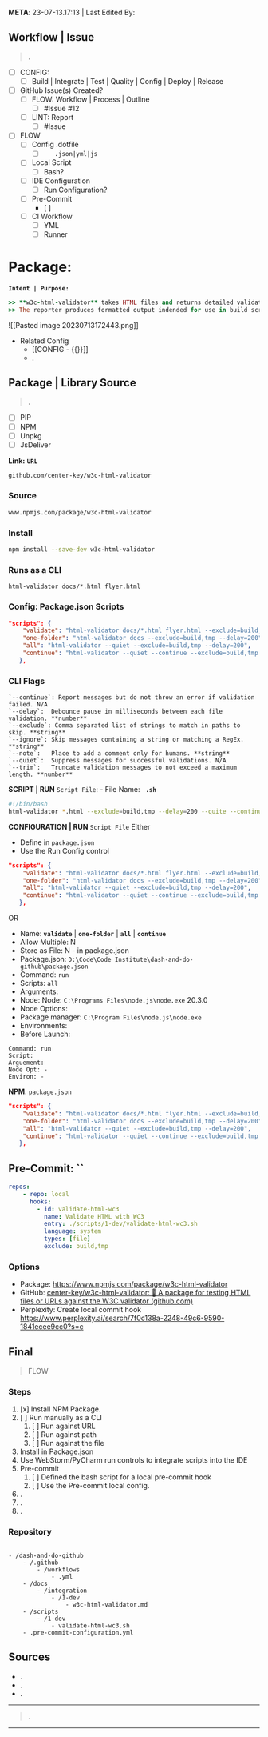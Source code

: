 **META**: 23-07-13.17:13 | Last Edited By:

## Workflow | Issue

> .

- [ ] CONFIG:
    - [ ]  Build | Integrate | Test | Quality  | Config | Deploy | Release
- [ ] GitHub Issue(s) Created?
    - [ ] FLOW: Workflow | Process | Outline
        - [ ] #Issue #12 
    - [ ] LINT: Report
        - [ ] #Issue
- [ ] FLOW
    - [ ] Config .dotfile
        - [ ] `   .json|yml|js`
    - [ ] Local Script
        - [ ] Bash?
    - [ ] IDE Configuration
        - [ ] Run Configuration?
    - [ ] Pre-Commit
        - [ ] 
    - [ ] CI Workflow
        - [ ] YML
        - [ ] Runner

# Package:

**`Intent | Purpose: `**

```ruby
>> **w3c-html-validator** takes HTML files and returns detailed validation results.  
>> The reporter produces formatted output indended for use in build scripts and test suites.
```
![[Pasted image 20230713172443.png]]
- Related Config
    - [[CONFIG - {{}}]]
    - .

## Package | Library Source

> .

- [ ] PIP
- [ ] NPM
- [ ] Unpkg
- [ ] JsDeliver

**Link:** **`URL`**

```bash
github.com/center-key/w3c-html-validator
```

### Source

```bash
www.npmjs.com/package/w3c-html-validator
```

### Install

```bash
npm install --save-dev w3c-html-validator
```

### Runs as a CLI

```
html-validator docs/*.html flyer.html
```

### Config: Package.json Scripts

```json
"scripts": {
    "validate": "html-validator docs/*.html flyer.html --exclude=build,tmp --delay=200",  
    "one-folder": "html-validator docs --exclude=build,tmp --delay=200",  
    "all": "html-validator --quiet --exclude=build,tmp --delay=200",  
    "continue": "html-validator --quiet --continue --exclude=build,tmp --delay=200"
   },
```

### CLI Flags


```shell
`--continue`: Report messages but do not throw an error if validation failed. N/A 
`--delay`:  Debounce pause in milliseconds between each file validation. **number** 
`--exclude`: Comma separated list of strings to match in paths to skip. **string** 
`--ignore`: Skip messages containing a string or matching a RegEx. **string** 
`--note`:   Place to add a comment only for humans. **string** 
`--quiet`:  Suppress messages for successful validations. N/A 
`--trim`:   Truncate validation messages to not exceed a maximum length. **number** 
```

**SCRIPT | RUN** `Script File`: - File Name: **``  .sh ``**

```bash
#!/bin/bash 
html-validator *.html --exclude=build,tmp --delay=200 --quite --continue
```

**CONFIGURATION | RUN** `Script File`
Either 
- Define in `package.json`
- Use the Run Config control 
```json
"scripts": {
    "validate": "html-validator docs/*.html flyer.html --exclude=build,tmp --delay=200",  
    "one-folder": "html-validator docs --exclude=build,tmp --delay=200",  
    "all": "html-validator --quiet --exclude=build,tmp --delay=200",  
    "continue": "html-validator --quiet --continue --exclude=build,tmp --delay=200"
   },
```

OR
- Name: **`validate`** | **`one-folder`** | **`all`** | **`continue`**
- Allow Multiple: N 
- Store as File: N - in package.json
- Package.json: `D:\Code\Code Institute\dash-and-do-github\package.json`
- Command: ` run `
- Scripts: ` all `
- Arguments:
- Node: Node: `C:\Programs Files\node.js\node.exe` 20.3.0
- Node Options:
- Package manager: `C:\Program Files\node.js\node.exe`
- Environments:
- Before Launch:

```
Command: run
Script:
Arguement:
Node Opt: -
Environ: -
```

**NPM**: `package.json`

```json
"scripts": {
    "validate": "html-validator docs/*.html flyer.html --exclude=build,tmp --delay=200",  
    "one-folder": "html-validator docs --exclude=build,tmp --delay=200",  
    "all": "html-validator --quiet --exclude=build,tmp --delay=200",  
    "continue": "html-validator --quiet --continue --exclude=build,tmp --delay=200"
   },
```

**Pre-Commit**: ``
 - 
```yml
repos: 
    - repo: local 
      hooks: 
        - id: validate-html-wc3 
          name: Validate HTML with WC3 
          entry: ./scripts/1-dev/validate-html-wc3.sh 
          language: system 
          types: [file] 
          exclude: build,tmp
```
### Options

- Package: https://www.npmjs.com/package/w3c-html-validator
- GitHub: [center-key/w3c-html-validator: 🚦 A package for testing HTML files or URLs against the W3C validator (github.com)](https://github.com/center-key/w3c-html-validator)
- Perplexity: Create local commit hook https://www.perplexity.ai/search/7f0c138a-2248-49c6-9590-1841ecee9cc0?s=c

## Final

> FLOW

### Steps

1. [x] Install NPM Package. 
2. [ ] Run manually as a CLI
    1. [ ] Run against URL
    2. [ ] Run against path
    3. [ ] Run against the file
3. Install in Package.json
4. Use WebStorm/PyCharm run controls to integrate scripts into the IDE
5. Pre-commit 
    1. [ ] Defined the bash script for a local pre-commit hook
    2. [ ] Use the Pre-commit local config.
6. .
7. .
8. .

### Repository

```dirtree

- /dash-and-do-github
	- /.github
		- /workflows
			- .yml
	- /docs
		- /integration
			- /1-dev
				- w3c-html-validator.md
	- /scripts
		- /1-dev
			- validate-html-wc3.sh
	- .pre-commit-configuration.yml
```

## Sources

- .
- .
- .

---
> .
---